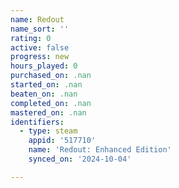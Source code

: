 ```yaml
---
name: Redout
name_sort: ''
rating: 0
active: false
progress: new
hours_played: 0
purchased_on: .nan
started_on: .nan
beaten_on: .nan
completed_on: .nan
mastered_on: .nan
identifiers:
  - type: steam
    appid: '517710'
    name: 'Redout: Enhanced Edition'
    synced_on: '2024-10-04'

---
```

